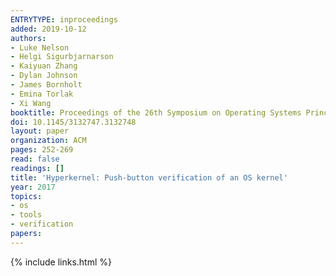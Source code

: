 ```yaml
---
ENTRYTYPE: inproceedings
added: 2019-10-12
authors:
- Luke Nelson
- Helgi Sigurbjarnarson
- Kaiyuan Zhang
- Dylan Johnson
- James Bornholt
- Emina Torlak
- Xi Wang
booktitle: Proceedings of the 26th Symposium on Operating Systems Principles
doi: 10.1145/3132747.3132748
layout: paper
organization: ACM
pages: 252-269
read: false
readings: []
title: 'Hyperkernel: Push-button verification of an OS kernel'
year: 2017
topics:
- os
- tools
- verification
papers:
---
```


{% include links.html %}
